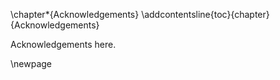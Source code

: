 \chapter*{Acknowledgements}
\addcontentsline{toc}{chapter}{Acknowledgements}


<!--
%% Alternatively, if you leave both on the same page, it is probably a
%% good idea to add a bit of extra vertical space in between the two --
%% for example, as follows (adjust as desired).
%\vspace{.5in}  % vertical space between dedication and acknowledgements

%% This generates an "acknowledgements" section, if needed
%% (uncomment to have it appear in the document).
-->

Acknowledgements here. 

\newpage
